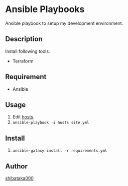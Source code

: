 # Ansible Playbooks

Ansible playbook to setup my development environment.

## Description
Install following tools.

- Terraform

## Requirement
- Ansible

## Usage
1. Edit [hosts](./hosts).
1. `ansible-playbook -i hosts site.yml`

## Install
1. `ansible-galaxy install -r requirements.yml`

## Author
[shibataka000](https://github.com/shibataka000)
